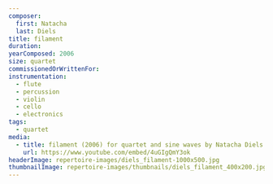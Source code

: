 ```yaml
---
composer:
  first: Natacha
  last: Diels
title: filament
duration:
yearComposed: 2006
size: quartet
commissionedOrWrittenFor:
instrumentation:
  - flute
  - percussion
  - violin
  - cello
  - electronics
tags:
  - quartet
media:
  - title: filament (2006) for quartet and sine waves by Natacha Diels
    url: https://www.youtube.com/embed/4uGIgQmY3ok
headerImage: repertoire-images/diels_filament-1000x500.jpg
thumbnailImage: repertoire-images/thumbnails/diels_filament_400x200.jpg
---
```

